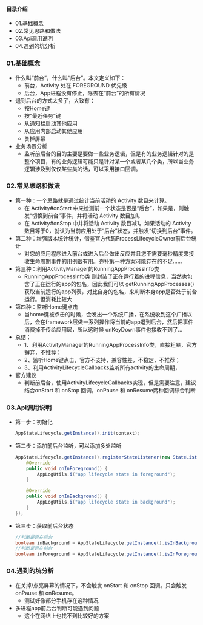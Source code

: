#### 目录介绍
- 01.基础概念
- 02.常见思路和做法
- 03.Api调用说明
- 04.遇到的坑分析


### 01.基础概念
- 什么叫“前台”，什么叫“后台”。本文定义如下：
    - 前台，Activity 处在 FOREGROUND 优先级
    - 后台，App进程没有停止，除去在“前台”的所有情况
- 退到后台的方式太多了，大致有：
    - 按Home键
    - 按“最近任务”键
    - 从通知栏启动其他应用
    - 从应用内部启动其他应用
    - 关掉屏幕
- 业务场景分析
    - 监听前后台的目的主要是要做一些业务逻辑，但是有的业务逻辑针对的是整个项目，有的业务逻辑可能只是针对某一个或者某几个类，所以当业务逻辑涉及到仅仅某些类的话，可以采用接口回调。


### 02.常见思路和做法
- 第一种：一个思路就是通过统计当前活动的 Activity 数目来计算。
    - 在 Activity#onStart 中来检测前一个状态是否是“后台”，如果是，则触发“切换到前台”事件，并将活动 Activity 数目加1。 
    - 在 Activity#onStop 中并将活动 Activity 数目减1。如果活动的 Activity 数目等于0，就认为当前应用处于“后台”状态，并触发“切换到后台”事件。
- 第二种：增强版本统计统计，借鉴官方代码ProcessLifecycleOwner前后台统计
    - 对您的应用程序进入前台或进入后台做出反应并且您不需要毫秒精度来接收生命周期事件的用例很有用。弥补第一种方案可能存在的不足……
- 第三种：利用ActivityManager的RunningAppProcessInfo类
    - RunningAppProcessInfo类 则封装了正在运行着的进程信息，当然也包含了正在运行的app的包名，因此我们可以 getRunningAppProcesses() 获取当前运行的app列表，对比自身的包名，来判断本身app是否处于前台运行。但消耗比较大
- 第四种：监听Home键点击
    - 当home键被点击的时候，会发出一个系统广播，在系统收到这个广播以后，会在framework层做一系列操作将当前的app退到后台，然后把事件消费掉不传给应用层，所以这时候 onKeyDown事件也接收不到了…
- 总结：
    - 1、利用ActivityManager的RunningAppProcessInfo类，直接粗暴，官方摒弃，不推荐；
    - 2、监听Home键点击，官方不支持，兼容性差，不稳定，不推荐；
    - 3、利用ActivityLifecycleCallbacks监听所有activity的生命周期，
- 官方建议
    - 判断前后台，使用ActivityLifecycleCallbacks实现，但是需要注意，建议结合onStart 和 onStop 回调，onPause 和 onResume两种回调综合判断



### 03.Api调用说明
- 第一步：初始化
    ``` java
    AppStateLifecycle.getInstance().init(context);
    ```
- 第二步：添加前后台监听，可以添加多处监听
    ``` java
    AppStateLifecycle.getInstance().registerStateListener(new StateListener() {
        @Override
        public void onInForeground() {
            AppLogUtils.i("app lifecycle state in foreground");
        }
    
        @Override
        public void onInBackground() {
            AppLogUtils.i("app lifecycle state in background");
        }
    });
    ```
- 第三步：获取前后台状态
    ``` java
    //判断是否在后台
    boolean inBackground = AppStateLifecycle.getInstance().isInBackground();
    //判断是否在前台
    boolean inForeground = AppStateLifecycle.getInstance().isInForeground();
    ```


### 04.遇到的坑分析
- 在关掉/点亮屏幕的情况下，不会触发 onStart 和 onStop 回调。只会触发 onPause 和 onResume。
    - 测试好像部分手机存在这种情况
- 多进程app前后台判断可能遇到问题
    - 这个在网络上也找不到比较好的方案


